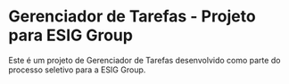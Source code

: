 # Gerenciador de Tarefas - Projeto para ESIG Group

Este é um projeto de Gerenciador de Tarefas desenvolvido como parte do processo seletivo para a ESIG Group.

